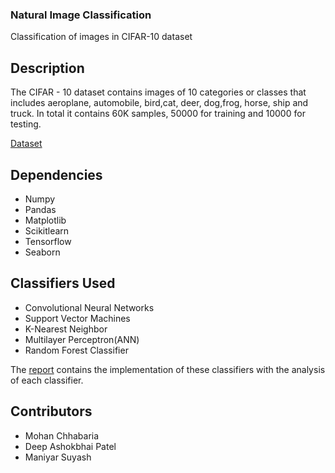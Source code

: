 ### Natural Image Classification
Classification of images in CIFAR-10 dataset 
## Description
The CIFAR - 10 dataset contains images of 10 categories or classes that includes aeroplane, automobile, bird,cat, deer, dog,frog, horse, ship and truck. In total it contains 60K samples, 50000 for training and 10000 for testing.<br>

[Dataset](https://www.cs.toronto.edu/~kriz/cifar.html)

## Dependencies
* Numpy
* Pandas
* Matplotlib
* Scikitlearn
* Tensorflow
* Seaborn

## Classifiers Used
* Convolutional Neural Networks <br/>
* Support Vector Machines <br/>
* K-Nearest Neighbor <br/>
* Multilayer Perceptron(ANN) <br/>
* Random Forest Classifier <br/>

The [report](https://github.com/MohanChhabaria/Natural-Image-Classification/blob/main/CIFAR%2010%20classification%20report.pdf) contains the implementation of these classifiers with the analysis of each classifier.

## Contributors
* Mohan Chhabaria
* Deep Ashokbhai Patel
* Maniyar Suyash
